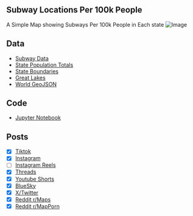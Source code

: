 ## Subway Locations Per 100k People
A Simple Map showing Subways Per 100k People in Each state
![Image](https://drive.google.com/uc?export=view&id=1stexBFrZFWGrat10tbxk0yOJcAOp3M3Q)

## Data
* [Subway Data](https://restaurants.subway.com/united-states)
* [State Population Totals](https://www.census.gov/data/tables/time-series/demo/popest/2020s-state-total.html)
* [State Boundaries](https://www.census.gov/geographies/mapping-files/time-series/geo/carto-boundary-file.html)
* [Great Lakes](https://usicecenter.gov/Products/GreatLakesData)
* [World GeoJSON](https://public.opendatasoft.com/explore/dataset/world-administrative-boundaries/export/?flg=en-us)

## Code
* [Jupyter Notebook](FormatData.ipynb)

## Posts
- [x] [Tiktok](https://www.tiktok.com/@vinemapper/video/7460174633325661482)
- [x] [Instagram](https://instagram.com/p/DE2iwm3vMpW/)
- [ ] [Instagram Reels]()
- [x] [Threads](https://www.threads.net/@vinemapper/post/DE2ix4xPcJd)
- [x] [Youtube Shorts](https://youtube.com/shorts/TfyOHpNocjs)
- [x] [BlueSky](https://bsky.app/profile/vinemapper.bsky.social/post/3lfs5bnjrf22j)
- [x] [X/Twitter](https://x.com/VineMapper/status/1879559898008371524)
- [x] [Reddit r/Maps](https://www.reddit.com/r/Maps/comments/1i20n0i/subway_locations_per_100k_people/)
- [x] [Reddit r/MapPorn](https://www.reddit.com/r/MapPorn/comments/1i20ml9/subway_locations_per_100k_people/)

